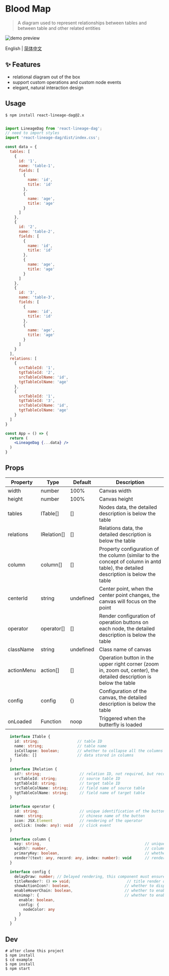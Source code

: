 # Blood Map

> A diagram used to represent relationships between tables and between table and other related entities

![demo preview](https://img.alicdn.com/imgextra/i4/O1CN01ou8wTq20SQv4AnedD_!!6000000006848-1-tps-1337-761.gif)

English | [简体中文](./README.md)

## ✨ Features

- relational diagram out of the box
- support custom operations and custom node events
- elegant, natural interaction design

## Usage

```shell
$ npm install react-lineage-dag@2.x
```


```jsx

import LineageDag from 'react-lineage-dag';
// need to import styles
import 'react-lineage-dag/dist/index.css';

const data = {
  tables: [
    {
      id: '1',
      name: 'table-1',
      fields: [
        {
          name: 'id',
          title: 'id'
        },
        {
          name: 'age',
          title: 'age'
        }
      ]
    },
    {
      id: '2',
      name: 'table-2',
      fields: [
        {
          name: 'id',
          title: 'id'
        },
        {
          name: 'age',
          title: 'age'
        }
      ]      
    },
    {
      id: '3',
      name: 'table-3',
      fields: [
        {
          name: 'id',
          title: 'id'
        },
        {
          name: 'age',
          title: 'age'
        }
      ]      
    }    
  ],
  relations: [
    {
      srcTableId: '1',
      tgtTableId: '2',
      srcTableColName: 'id',
      tgtTableColName: 'age'
    },
    {
      srcTableId: '1',
      tgtTableId: '3',
      srcTableColName: 'id',
      tgtTableColName: 'age'
    }
  ]
}

const App = () => {
  return (
    <LineageDag {...data} />
  )
}
```

## Props

| Property | Type | Default | Description |
| ---- | ---- | ---- | ---- |
| width | number | 100% | Canvas width |
| height | number | 100% | Canvas height |
| tables | ITable[] | [] | Nodes data, the detailed description is below the table |
| relations | IRelation[] | [] | Relations data, the detailed description is below the table |
| column | column[] | [] | Property configuration of the column (similar to the concept of column in antd table), the detailed description is below the table |
| centerId | string | undefined | Center point, when the center point changes, the canvas will focus on the point |
| operator | operator[] | [] | Render configuration of operation buttons on each node, the detailed description is below the table |
| className | string | undefined | Class name of canvas |
| actionMenu | action[] | [] | Operation button in the upper right corner (zoom in, zoom out, center), the detailed description is below the table |
| config | config | {} | Configuration of the canvas, the detailed description is below the table |
| onLoaded | Function | noop | Triggered when the butterfly is loaded |

```ts
  interface ITable {
    id: string;                 // table ID
    name: string;               // table name
    isCollapse: boolean;        // whether to collapse all the columns
    fields: []                  // data stored in columns
  }

  interface IRelation {
    id?: string;                 // relation ID, not required, but recommended
    srcTableId: string;          // source table ID
    tgtTableId: string;          // target table ID
    srcTableColName: string;     // field name of source table
    tgtTableColName: string;     // field name of target table
  }

  interface operator {
    id: string;                  // unique identification of the button
    name: string;                // chinese name of the button
    icon: JSX.Element            // rendering of the operator
    onClick: (node: any): void   // click event
  }

  interface column {
    key: string,                                              // unique identification of the column
    width?: number,                                           // column width
    primaryKey: boolean,                                      // whether the value corresponding to the key of this column is a key-value pair, corresponding to the primary key concept of the column in antd
    render?(text: any, record: any, index: number): void      // rendering method of the column
  }

  interface config {
    delayDraw: number; // Delayed rendering, this component must ensure that the canvas container rendering (including animation execution) is completed before rendering, otherwise the coordinates will be offset, such as: antd's modal animation
    titleRender?: () => void;                         // title render of custom node
    showActionIcon?: boolean,                        // whether to display the operation icons: zoom in, zoom out, focus
    enableHoverChain: boolean,                       // whether to enable highlight the chain when hovering
    minimap?: {                                      // whether to enable thumbnail
      enable: boolean,
      config: {
        nodeColor: any
      }
    }
  }
```

## Dev

```shell
# after clone this project
$ npm install
$ cd example
$ npm install
$ npm start
```